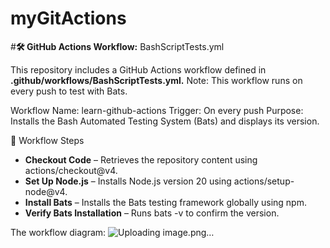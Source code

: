 # myGitActions

#**🛠 GitHub Actions Workflow:** BashScriptTests.yml  

This repository includes a GitHub Actions workflow defined in **.github/workflows/BashScriptTests.yml.** Note: This workflow runs on every push to test with Bats.  

Workflow Name: learn-github-actions
Trigger: On every push
Purpose: Installs the Bash Automated Testing System (Bats) and displays its version.  

🔄 Workflow Steps
- **Checkout Code** – Retrieves the repository content using actions/checkout@v4.
- **Set Up Node.js** – Installs Node.js version 20 using actions/setup-node@v4.
- **Install Bats** – Installs the Bats testing framework globally using npm.
- **Verify Bats Installation** – Runs bats -v to confirm the version.

The workflow diagram:
![Uploading image.png…]()
